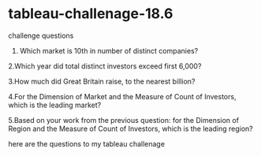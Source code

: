 # tableau-challenage-18.6
challenge questions 
1. Which market is 10th in number of distinct companies?

2.Which year did total distinct investors exceed first 6,000?

3.How much did Great Britain raise, to the nearest billion?

4.For the Dimension of Market and the Measure of Count of Investors, which is the leading market?

5.Based on your work from the previous question: for the Dimension of Region and the Measure of Count of Investors, which is the leading region?

here are the questions to my tableau challenage
